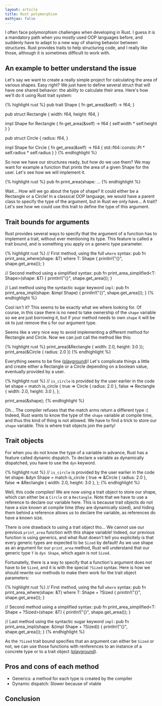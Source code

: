 ```yaml
---
layout: article
title: Rust polymorphism
mathjax: false
---
```


I often face polymorphism challenges when developing in Rust. I guess it is a mandatory path when you mostly used OOP languages before, and suddenly have to adapt to a new way of sharing behavior between structures. Rust provides traits to help structuring code, and I really like those, although it is sometimes difficult to work with.

<!--more-->

## An example to better understand the issue

Let's say we want to create a really simple project for calculating the area of various shapes. Easy right? We just have to define several struct that will have one shared behavior: the ability to calculate their area. Here's how we'll do it using Rust trait system:

{% highlight rust %}
pub trait Shape {
    fn get_area(&self) -> f64;
}

pub struct Rectangle {
    width: f64,
    height: f64,
}

impl Shape for Rectangle {
    fn get_area(&self) -> f64 {
        self.width * self.height
    }
}

pub struct Circle {
    radius: f64,
}

impl Shape for Circle {
    fn get_area(&self) -> f64 {
        std::f64::consts::PI * self.radius * self.radius
    }
}
{% endhighlight %}

So now we have our structures ready, but how do we use them? We may want for example a function that prints the area of a given Shape for the user. Let's see how we will implement it.

{% highlight rust %}
pub fn print_area(shape: ...
{% endhighlight %}

Wait... How will we go about the type of shape? It could either be a Rectangle or a Circle! In a classical OOP language, we would have a parent class to specify the type of the argument, but in Rust we only have... A trait? Let's see how we could use this trait to define the type of this argument.

## Trait bounds for arguments

Rust provides several ways to specify that the argument of a function has to implement a trait, without ever mentioning its type. This feature is called a trait bound, and is something you apply on a generic type parameter.

{% highlight rust %}
// First method, using the full `where` syntax:
pub fn print_area_where<T>(shape: &T)
    where T: Shape
{
    println!("{}", shape.get_area());
}

// Second method using a simplified syntax:
pub fn print_area_simplified<T: Shape>(shape: &T) {
    println!("{}", shape.get_area());
}

// Last method using the syntactic sugar keyword `impl`:
pub fn print_area_impl(shape: &impl Shape) {
    println!("{}", shape.get_area());
}
{% endhighlight %}

Cool isn't it? This seems to be exactly what we where looking for. Of course, in this case there is no need to take ownership of the `shape` variable so we are just borrowing it, but if your method needs to own `shape` it will be ok to just remove the `&` for our argument type.

Seems like a very nice way to avoid implementing a different method for Rectangle and Circle. Now we can just call the method like this:

{% highlight rust %}
print_area(&Rectangle { width: 2.0, height: 3.0 });
print_area(&Circle { radius: 2.0 })
{% endhighlight %}

Everything seems to be fine ([playground](https://play.rust-lang.org/?version=stable&mode=debug&edition=2021&gist=20911bea4cc174e96f3cca557d100b39))! Let's complicate things a little and create either a Rectangle or a Circle depending on a boolean value, eventually provided by a user.

{% highlight rust %}
// `is_circle` is provided by the user earlier in the code
let shape = match is_circle {
    true => Circle { radius: 2.0 },
    false => Rectangle { width: 2.0, height: 3.0 },
};

print_area(&shape);
{% endhighlight %}

Oh... The compiler refuses that the match arms return a different type :(
Indeed, Rust wants to know the type of the `shape` variable at compile time, and thus this kind of thing is not allowed. We have to find a trick to store our `shape` variable. This is where trait objects join the party!

## Trait objects

For when you do not know the type of a variable in advance, Rust has a feature called dynamic dispatch. To declare a variable as dynamically dispatched, you have to use the `dyn` keyword.

{% highlight rust %}
// `is_circle` is provided by the user earlier in the code
let shape: &dyn Shape = match is_circle {
    true => &Circle { radius: 2.0 },
    false => &Rectangle { width: 2.0, height: 3.0 },
};
{% endhighlight %}

Well, this code compiles! We are now using a trait object to store our shape, which can either be a `Circle` or a `Rectangle`. Note that we have to use a reference to declare our variable here. This is because trait objects do not have a size known at compile time (they are dynamically sized), and hiding them behind a reference allows us to declare the variable, as references do have a known size.

There is one drawback to using a trait object tho... We cannot use our previous `print_area` function with this shape variable! Indeed, our previous function is using generics, and what Rust doesn't tell you explicitely is that every generic types are expected to be `Sized` by default! As we use shape as an argument for our `print_area` method, Rust will understand that our generic type `T` is `dyn Shape`, which again is not `Sized`.

Fortunatelly, there is a way to specify that a function's argument does not have to be `Sized`, and it is with the special `?Sized` syntax. Here is how we should rewrite our methods to make them work for the trait object parameters:

{% highlight rust %}
// First method, using the full `where` syntax:
pub fn print_area_where<T>(shape: &T)
    where T: Shape + ?Sized
{
    println!("{}", shape.get_area());
}

// Second method using a simplified syntax:
pub fn print_area_simplified<T: Shape + ?Sized>(shape: &T) {
    println!("{}", shape.get_area());
}

// Last method using the syntactic sugar keyword `impl`:
pub fn print_area_impl(shape: &(impl Shape + ?Sized)) {
    println!("{}", shape.get_area());
}
{% endhighlight %}

As the `?Sized` trait bound specifies that an argument can either be `Sized` or not, we can use those functions with renferences to an instance of a concrete type or to a trait object ([playground](https://play.rust-lang.org/?version=stable&mode=debug&edition=2021&gist=32a2e18abbbc80b38ed9397569ca96fd)).

<!-- TODO: add a section about using dyn Shape as an argument type -->
<!-- TODO: call with Boxed argument -->

## Pros and cons of each method

<!-- TODO: develop, benchmark ? -->

- Generics: a method for each type is created by the compiler
- Dynamic dispatch: Slower because of vtable

## Conclusion

<!-- TODO: table to explain how to choose a type ? -->